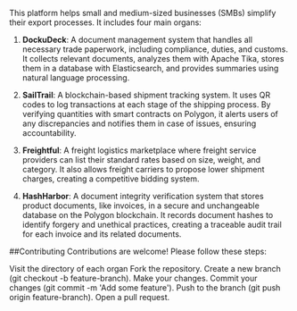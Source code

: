 This platform helps small and medium-sized businesses (SMBs) simplify their export processes. It includes four main organs:

1. **DockuDeck**: A document management system that handles all necessary trade paperwork, including compliance, duties, and customs. It collects relevant documents, analyzes them with Apache Tika, stores them in a database with Elasticsearch, and provides summaries using natural language processing.

2. **SailTrail**: A blockchain-based shipment tracking system. It uses QR codes to log transactions at each stage of the shipping process. By verifying quantities with smart contracts on Polygon, it alerts users of any discrepancies and notifies them in case of issues, ensuring accountability.

3. **Freightful**: A freight logistics marketplace where freight service providers can list their standard rates based on size, weight, and category. It also allows freight carriers to propose lower shipment charges, creating a competitive bidding system.

4. **HashHarbor**: A document integrity verification system that stores product documents, like invoices, in a secure and unchangeable database on the Polygon blockchain. It records document hashes to identify forgery and unethical practices, creating a traceable audit trail for each invoice and its related documents.



##Contributing
Contributions are welcome! Please follow these steps:

Visit the directory of each organ
Fork the repository.
Create a new branch (git checkout -b feature-branch).
Make your changes.
Commit your changes (git commit -m 'Add some feature').
Push to the branch (git push origin feature-branch).
Open a pull request.
